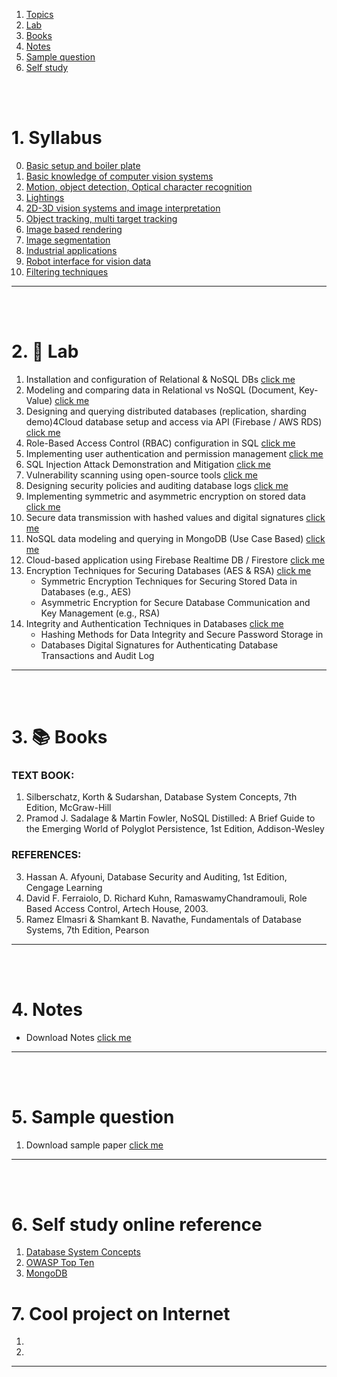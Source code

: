 1. [Topics](#1)
2. [Lab](#2)
3. [Books](#3)
4. [Notes](#4)
5. [Sample question](#5)
6. [Self study](#6)

<br>
<br>

# 1. Syllabus<a id='1'></a>

0. [Basic setup and boiler plate](<assets/syllabus/00 topic.md>)
1. [Basic knowledge of computer vision systems](<assets/syllabus/01 topic.md>)
1. [Motion, object detection, Optical character recognition](<assets/syllabus/02 topic.md>)
1. [Lightings](<assets/syllabus/03 topic.md>)
1. [2D-3D vision systems and image interpretation](<assets/syllabus/04 topic.md>)
1. [Object tracking, multi target tracking](<assets/syllabus/05 topic.md>)
1. [Image based rendering](<assets/syllabus/06 topic.md>)
1. [Image segmentation](<assets/syllabus/07 topic.md>)
1. [Industrial applications](<assets/syllabus/08 topic.md>)
1. [Robot interface for vision data](<assets/syllabus/09 topic.md>)
1. [Filtering techniques](<assets/syllabus/10 topic.md>)

---

<br>
<br>

# 2. 🧪 Lab<a id='2'></a>

1. Installation and configuration of Relational & NoSQL DBs [click me]()
1. Modeling and comparing data in Relational vs NoSQL (Document, Key-Value) [click me]()
1. Designing and querying distributed databases (replication, sharding demo)4Cloud database setup and access via API  (Firebase / AWS RDS) [click me]()
1. Role-Based Access Control (RBAC) configuration in SQL [click me]()
1. Implementing user authentication and permission management [click me]()
1. SQL Injection Attack Demonstration and Mitigation [click me]()
1. Vulnerability scanning using open-source tools [click me]()
1. Designing security policies and auditing database logs [click me]()
1. Implementing symmetric and asymmetric encryption on stored data [click me]()
1. Secure data transmission with hashed values and digital signatures [click me]()
1. NoSQL data modeling and querying in MongoDB (Use Case Based) [click me]()
1. Cloud-based application using Firebase Realtime DB / Firestore [click me]()
1. Encryption Techniques for Securing Databases (AES & RSA) [click me]()
    - Symmetric Encryption Techniques for Securing Stored Data in Databases (e.g., AES)
    - Asymmetric Encryption for Secure Database Communication and Key Management (e.g., RSA)
1. Integrity and Authentication Techniques in Databases [click me]()
    - Hashing Methods for Data Integrity and Secure Password Storage in
    - Databases Digital Signatures for Authenticating Database Transactions and Audit Log
---

<br>
<br>

# 3. 📚 Books<a id='3'></a>

### TEXT BOOK:
1. Silberschatz, Korth & Sudarshan, Database System Concepts, 7th Edition, McGraw-Hill
2. Pramod J. Sadalage & Martin Fowler, NoSQL Distilled: A Brief Guide to the Emerging World of Polyglot
Persistence, 1st Edition, Addison-Wesley

### REFERENCES:
3. Hassan A. Afyouni, Database Security and Auditing, 1st Edition, Cengage Learning
4. David F. Ferraiolo, D. Richard Kuhn, RamaswamyChandramouli, Role Based
Access Control, Artech House, 2003.
5. Ramez Elmasri & Shamkant B. Navathe, Fundamentals of Database Systems, 7th Edition, Pearson

---

<br>
<br>

# 4. Notes<a id='4'></a>

- Download Notes [click me]()

---

<br>
<br>

# 5. Sample question<a id='5'></a>

1. Download sample paper [click me]()

---

<br>
<br>

# 6. Self study online reference<a id='6'></a>

1. [Database System Concepts](https://db-book.com)
2. [OWASP Top Ten](https://owasp.org/www-project-top-ten/)
3. [MongoDB](https://www.mongodb.com/docs/manual/)


# 7. Cool project on Internet

1. []()
1. []()

---